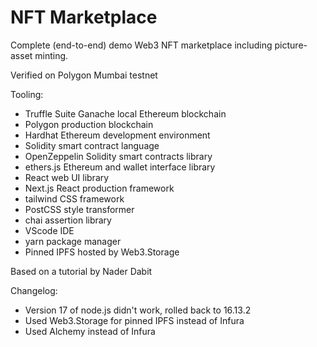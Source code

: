 # NFT Marketplace

Complete (end-to-end) demo Web3 NFT marketplace including picture-asset minting.

Verified on Polygon Mumbai testnet

Tooling:

- Truffle Suite Ganache local Ethereum blockchain
- Polygon production blockchain
- Hardhat Ethereum development environment
- Solidity smart contract language
- OpenZeppelin Solidity smart contracts library
- ethers.js Ethereum and wallet interface library
- React web UI library
- Next.js React production framework
- tailwind CSS framework
- PostCSS style transformer
- chai assertion library
- VScode IDE
- yarn package manager
- Pinned IPFS hosted by Web3.Storage

Based on a tutorial by Nader Dabit

Changelog:

- Version 17 of node.js didn't work, rolled back to 16.13.2
- Used Web3.Storage for pinned IPFS instead of Infura
- Used Alchemy instead of Infura
